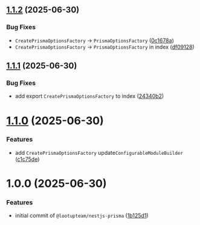 ## [1.1.2](https://github.com/lootup-team/nestjs-prisma/compare/v1.1.1...v1.1.2) (2025-06-30)


### Bug Fixes

* `CreatePrismaOptionsFactory` -> `PrismaOptionsFactory` ([0c1678a](https://github.com/lootup-team/nestjs-prisma/commit/0c1678a852f7a70e6faa962095a4c46dfd23ea0a))
* `CreatePrismaOptionsFactory` -> `PrismaOptionsFactory` in index ([df09128](https://github.com/lootup-team/nestjs-prisma/commit/df09128e5cc39e71d0db758d7e2e410f59deb5b2))

## [1.1.1](https://github.com/lootup-team/nestjs-prisma/compare/v1.1.0...v1.1.1) (2025-06-30)


### Bug Fixes

* add export `CreatePrismaOptionsFactory` to index ([24340b2](https://github.com/lootup-team/nestjs-prisma/commit/24340b21176a1267d1a10a0c88657f1e4eb57967))

# [1.1.0](https://github.com/lootup-team/nestjs-prisma/compare/v1.0.0...v1.1.0) (2025-06-30)


### Features

* add `CreatePrismaOptionsFactory` update`ConfigurableModuleBuilder` ([c1c75de](https://github.com/lootup-team/nestjs-prisma/commit/c1c75decc946ac10772d4c8aa440302cc6a997bf))

# 1.0.0 (2025-06-30)


### Features

* initial commit of `@lootupteam/nestjs-prisma` ([1b125d1](https://github.com/lootup-team/nestjs-prisma/commit/1b125d10d0dd6eb3682d4f58f68c2fa51c074a47))
